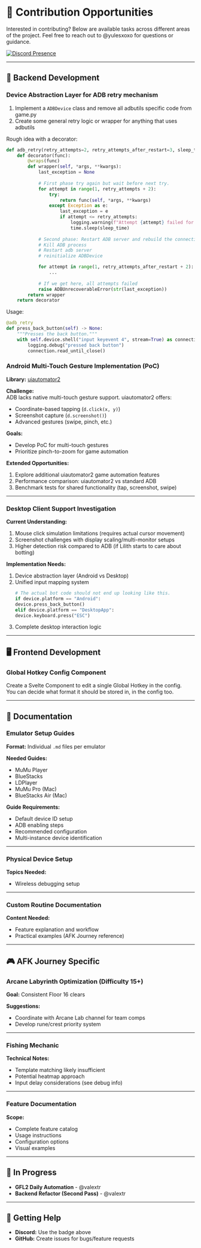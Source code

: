 # 📝 Contribution Opportunities

Interested in contributing? Below are available tasks across different areas of the project. Feel free to reach out to @yulesxoxo for questions or guidance.

[![Discord Presence](https://lanyard.cnrad.dev/api/518169167048998913)](https://discord.com/users/518169167048998913)

---

## 🔧 Backend Development

### Device Abstraction Layer for ADB retry mechanism
1. Implement a `ADBDevice` class and remove all adbutils specific code from game.py
2. Create some general retry logic or wrapper for anything that uses adbutils

Rough idea with a decorator:
```python
def adb_retry(retry_attempts=2, retry_attempts_after_restart=3, sleep_time=5):
    def decorator(func):
        @wraps(func)
        def wrapper(self, *args, **kwargs):
            last_exception = None
            
            # First phase try again but wait before next try.
            for attempt in range(1, retry_attempts + 2):
                try:
                    return func(self, *args, **kwargs)
                except Exception as e:
                    last_exception = e
                    if attempt <= retry_attempts:
                        logging.warning(f"Attempt {attempt} failed for {func.__name__}, retrying in {sleep_time} seconds...")
                        time.sleep(sleep_time)
            
            # Second phase: Restart ADB server and rebuild the connection
            # Kill ADB process
            # Restart adb server
            # reinitialize ADBDevice

            for attempt in range(1, retry_attempts_after_restart + 2):
                ...
            
            # If we get here, all attempts failed
            raise ADBUnrecoverableError(str(last_exception))
        return wrapper
    return decorator
```
Usage:
```python
@adb_retry
def press_back_button(self) -> None:
    """Presses the back button."""
    with self.device.shell("input keyevent 4", stream=True) as connection:
        logging.debug("pressed back button")
        connection.read_until_close()
```

### Android Multi-Touch Gesture Implementation (PoC)
**Library:** [uiautomator2](https://github.com/openatx/uiautomator2)

**Challenge:**  
ADB lacks native multi-touch gesture support. uiautomator2 offers:
- Coordinate-based tapping (`d.click(x, y)`)
- Screenshot capture (`d.screenshot()`)
- Advanced gestures (swipe, pinch, etc.)

**Goals:**
- Develop PoC for multi-touch gestures
- Prioritize pinch-to-zoom for game automation

**Extended Opportunities:**
1. Explore additional uiautomator2 game automation features
2. Performance comparison: uiautomator2 vs standard ADB
3. Benchmark tests for shared functionality (tap, screenshot, swipe)

___

### Desktop Client Support Investigation

**Current Understanding:**
1. Mouse click simulation limitations (requires actual cursor movement)
2. Screenshot challenges with display scaling/multi-monitor setups
3. Higher detection risk compared to ADB (if Lilith starts to care about botting)

**Implementation Needs:**
1. Device abstraction layer (Android vs Desktop)
2. Unified input mapping system
   ```python
   # The actual bot code should not end up looking like this.
   if device.platform == "Android":
   device.press_back_button()
   elif device.platform == "DesktopApp":
   device.keyboard.press("ESC")
   ```
3. Complete desktop interaction logic

---

## 🖥️ Frontend Development

### Global Hotkey Config Component
Create a Svelte Component to edit a single Global Hotkey in the config.  
You can decide what format it should be stored in, in the config too. 

---

## 📖 Documentation

### Emulator Setup Guides
**Format:** Individual `.md` files per emulator

**Needed Guides:**
- MuMu Player
- BlueStacks
- LDPlayer
- MuMu Pro (Mac)
- BlueStacks Air (Mac)

**Guide Requirements:**
- Default device ID setup
- ADB enabling steps
- Recommended configuration
- Multi-instance device identification

___

### Physical Device Setup
**Topics Needed:**
- Wireless debugging setup

___

### Custom Routine Documentation
**Content Needed:**
- Feature explanation and workflow
- Practical examples (AFK Journey reference)

---

## 🎮 AFK Journey Specific



### Arcane Labyrinth Optimization (Difficulty 15+)
**Goal:** Consistent Floor 16 clears

**Suggestions:**
- Coordinate with Arcane Lab channel for team comps
- Develop rune/crest priority system

___

### Fishing Mechanic
**Technical Notes:**
- Template matching likely insufficient
- Potential heatmap approach
- Input delay considerations (see debug info)

___

### Feature Documentation
**Scope:**
- Complete feature catalog
- Usage instructions
- Configuration options
- Visual examples

---

## 🚧 In Progress

- **GFL2 Daily Automation** - @valextr
- **Backend Refactor (Second Pass)** - @valextr

---

## 💬 Getting Help

- **Discord:** Use the badge above
- **GitHub:** Create issues for bugs/feature requests
